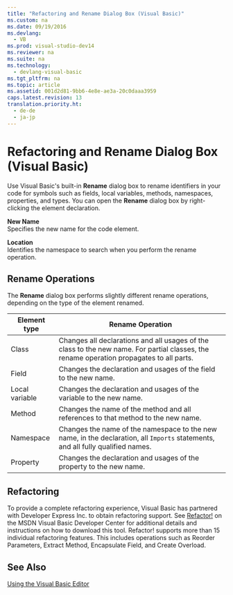 ```yaml
---
title: "Refactoring and Rename Dialog Box (Visual Basic)"
ms.custom: na
ms.date: 09/19/2016
ms.devlang: 
  - VB
ms.prod: visual-studio-dev14
ms.reviewer: na
ms.suite: na
ms.technology: 
  - devlang-visual-basic
ms.tgt_pltfrm: na
ms.topic: article
ms.assetid: 001d2d81-9bb6-4e8e-ae3a-20c0daaa3959
caps.latest.revision: 13
translation.priority.ht: 
  - de-de
  - ja-jp
---
```

# Refactoring and Rename Dialog Box (Visual Basic)
Use Visual Basic's built-in **Rename** dialog box to rename identifiers in your code for symbols such as fields, local variables, methods, namespaces, properties, and types. You can open the **Rename** dialog box by right-clicking the element declaration.  
  
 **New Name**  
 Specifies the new name for the code element.  
  
 **Location**  
 Identifies the namespace to search when you perform the rename operation.  
  
## Rename Operations  
 The **Rename** dialog box performs slightly different rename operations, depending on the type of the element renamed.  
  
|Element type|Rename Operation|  
|------------------|----------------------|  
|Class|Changes all declarations and all usages of the class to the new name. For partial classes, the rename operation propagates to all parts.|  
|Field|Changes the declaration and usages of the field to the new name.|  
|Local variable|Changes the declaration and usages of the variable to the new name.|  
|Method|Changes the name of the method and all references to that method to the new name.|  
|Namespace|Changes the name of the namespace to the new name, in the declaration, all `Imports` statements, and all fully qualified names.|  
|Property|Changes the declaration and usages of the property to the new name.|  
  
## Refactoring  
 To provide a complete refactoring experience, Visual Basic has partnered with Developer Express Inc. to obtain refactoring support. See [Refactor!](http://go.microsoft.com/fwlink/?LinkId=155788) on the MSDN Visual Basic Developer Center for additional details and instructions on how to download this tool. Refactor! supports more than 15 individual refactoring features. This includes operations such as Reorder Parameters, Extract Method, Encapsulate Field, and Create Overload.  
  
## See Also  
 [Using the Visual Basic Editor](../vs140/Using-the-Visual-Basic-Development-Environment.md)